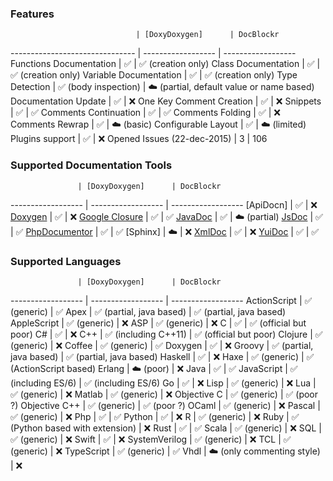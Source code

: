 
### Features

                                | [DoxyDoxygen]      | DocBlockr
------------------------------- | ------------------ | ------------------
Functions Documentation         | :white_check_mark: | :white_check_mark: (creation only)
Class Documentation             | :white_check_mark: | :white_check_mark: (creation only)
Variable Documentation          | :white_check_mark: | :white_check_mark: (creation only)
Type Detection                  | :white_check_mark: (body inspection) | :cloud: (partial, default value or name based)
Documentation Update            | :white_check_mark: | :x:
One Key Comment Creation        | :white_check_mark: | :x:
Snippets                        | :white_check_mark: | :white_check_mark:
Comments Continuation           | :white_check_mark: | :white_check_mark:
Comments Folding                | :white_check_mark: | :x:
Comments Rewrap                 | :white_check_mark: | :cloud: (basic)
Configurable Layout             | :white_check_mark: | :cloud: (limited)
Plugins support                 | :white_check_mark: | :x:
Opened Issues (22-dec-2015)     | 3                  | 106


### Supported Documentation Tools

                   | [DoxyDoxygen]      | DocBlockr
------------------ | ------------------ | ------------------
[ApiDocn]          | :white_check_mark: | :x:
[Doxygen]          | :white_check_mark: | :x:
[Google Closure]   | :white_check_mark: | :white_check_mark: 
[JavaDoc]          | :white_check_mark: | :cloud: (partial)
[JsDoc]            | :white_check_mark: | :white_check_mark: 
[PhpDocumentor]    | :white_check_mark: | :white_check_mark: 
[Sphinx]           | :cloud:            | :x: 
[XmlDoc]           | :white_check_mark: | :x:
[YuiDoc]           | :white_check_mark: | :white_check_mark: 


### Supported Languages

                   | [DoxyDoxygen]      | DocBlockr
------------------ | ------------------ | ------------------
ActionScript       | :white_check_mark: (generic) | :white_check_mark:
Apex               | :white_check_mark: (partial, java based) | :white_check_mark: (partial, java based)
AppleScript        | :white_check_mark: (generic) | :x:
ASP                | :white_check_mark: (generic) | :x:
C                  | :white_check_mark: | :white_check_mark: (official but poor)
C#                 | :white_check_mark: | :x:
C++                | :white_check_mark: (including C++11) | :white_check_mark: (official but poor)
Clojure            | :white_check_mark: (generic) | :x:
Coffee             | :white_check_mark: (generic) | :white_check_mark:
Doxygen            | :white_check_mark: | :x:
Groovy             | :white_check_mark: (partial, java based) | :white_check_mark: (partial, java based)
Haskell            | :white_check_mark: | :x:
Haxe               | :white_check_mark: (generic) | :white_check_mark: (ActionScript based)
Erlang             | :cloud: (poor) | :x:
Java               | :white_check_mark: | :white_check_mark:
JavaScript         | :white_check_mark: (including ES/6) | :white_check_mark: (including ES/6)
Go                 | :white_check_mark: | :x:
Lisp               | :white_check_mark: (generic) | :x:
Lua                | :white_check_mark: (generic) | :x:
Matlab             | :white_check_mark: (generic) | :x:
Objective C        | :white_check_mark: (generic) | :white_check_mark: (poor ?)
Objective C++      | :white_check_mark: (generic) | :white_check_mark: (poor ?)
OCaml              | :white_check_mark: (generic) | :x:
Pascal             | :white_check_mark: (generic) | :x:
Php                | :white_check_mark: | :white_check_mark:
Python             | :white_check_mark: | :x:
R                  | :white_check_mark: (generic) | :x:
Ruby               | :white_check_mark: (Python based with extension) | :x:
Rust               | :white_check_mark: | :white_check_mark:
Scala              | :white_check_mark: (generic) | :x:
SQL                | :white_check_mark: (generic) | :x:
Swift              | :white_check_mark: | :x:
SystemVerilog      | :white_check_mark: (generic) | :x:
TCL                | :white_check_mark: (generic) | :x:
TypeScript         | :white_check_mark: (generic) | :white_check_mark:
Vhdl               | :cloud: (only commenting style) | :x:

[DoxyDoxygen]: https://github.com/20Tauri/DoxyDoxygen
[Doxygen]: http://www.stack.nl/~dimitri/doxygen/
[Google Closure]: https://developers.google.com/closure/compiler/
[JavaDoc]: http://docs.oracle.com/javase/7/docs/technotes/tools/windows/javadoc.html
[JsDoc]: http://usejsdoc.org
[PhpDocumentor]: http://www.phpdoc.org/docs/latest/index.html
[XmlDoc]: http://www.ecma-international.org/publications/standards/Ecma-334.htm
[YuiDoc]: http://yui.github.io/yuidoc
